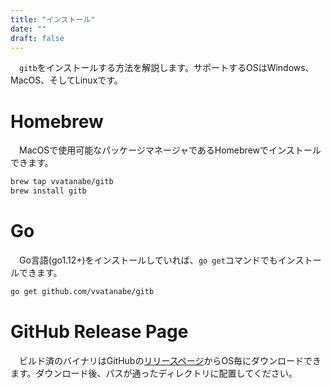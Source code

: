 ```yaml
---
title: "インストール"
date: ""
draft: false
---
```


&emsp;`gitb`をインストールする方法を解説します。サポートするOSはWindows、MacOS、そしてLinuxです。

# Homebrew

&emsp;MacOSで使用可能なパッケージマネージャであるHomebrewでインストールできます。

```bash
brew tap vvatanabe/gitb
brew install gitb
```

# Go

&emsp;Go言語(go1.12+)をインストールしていれば、`go get`コマンドでもインストールできます。

``` bash
go get github.com/vvatanabe/gitb
```

# GitHub Release Page

&emsp;ビルド済のバイナリはGitHubの[リリースページ](https://github.com/vvatanabe/gitb/releases)からOS毎にダウンロードできます。ダウンロード後、パスが通ったディレクトリに配置してください。